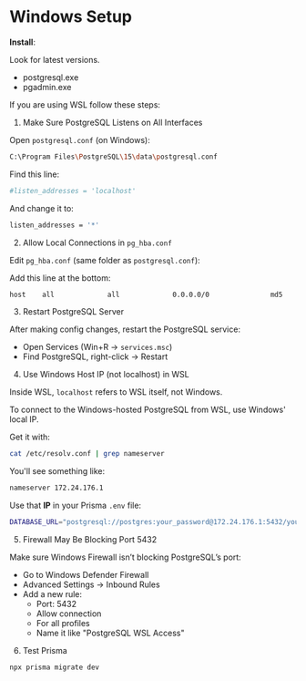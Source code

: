 # Windows Setup

**Install**:

Look for latest versions.

- postgresql.exe
- pgadmin.exe

If you are using WSL follow these steps:

1. Make Sure PostgreSQL Listens on All Interfaces

Open `postgresql.conf` (on Windows):

```sh
C:\Program Files\PostgreSQL\15\data\postgresql.conf
```

Find this line:

```sh
#listen_addresses = 'localhost'
```

And change it to:

```sh
listen_addresses = '*'
```

2. Allow Local Connections in `pg_hba.conf`

Edit `pg_hba.conf` (same folder as `postgresql.conf`):

Add this line at the bottom:

```sh
host    all             all             0.0.0.0/0               md5
```

3. Restart PostgreSQL Server

After making config changes, restart the PostgreSQL service:

- Open Services (Win+R → `services.msc`)
- Find PostgreSQL, right-click → Restart

4. Use Windows Host IP (not localhost) in WSL

Inside WSL, `localhost` refers to WSL itself, not Windows.

To connect to the Windows-hosted PostgreSQL from WSL, use Windows' local IP.

Get it with:

```sh
cat /etc/resolv.conf | grep nameserver
```

You'll see something like:

```sh
nameserver 172.24.176.1
```

Use that **IP** in your Prisma `.env` file:

```sh
DATABASE_URL="postgresql://postgres:your_password@172.24.176.1:5432/your_db"
```

5. Firewall May Be Blocking Port 5432

Make sure Windows Firewall isn’t blocking PostgreSQL’s port:

- Go to Windows Defender Firewall
- Advanced Settings → Inbound Rules
- Add a new rule:
  - Port: 5432
  - Allow connection
  - For all profiles
  - Name it like "PostgreSQL WSL Access"

6. Test Prisma

```sh
npx prisma migrate dev
```
